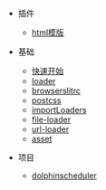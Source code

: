 - 插件
  - [html模版](/src/0001.md)

- 基础
  - [快速开始](/src/0002.md)
  - [loader](/src/0003.md)
  - [browserslitrc](/src/0004.md)
  - [postcss](/src/0005.md)
  - [importLoaders](/src/0006.md)
  - [file-loader](/src/0007.md)
  - [url-loader](/src/0009.md)
  - [asset](/src/0010.md)

- 项目
  - [dolphinscheduler](/src/0008.md)